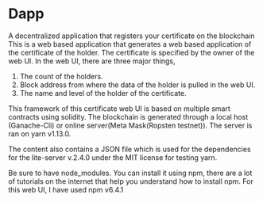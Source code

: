 # Dapp
A decentralized application that registers your certificate on the blockchain
 This is a web based application that generates a web based application of the certificate of the holder.
 The certificate is specified by the owner of the web UI.
 In the web UI, there are three major things,
 1. The count of the holders.
 2. Block address from where the data of the holder is pulled in the web UI.
 3. The name and level of the holder of the certificate.
 
 This framework of this certificate web UI is based on multiple smart contracts using solidity.
 The blockchain is generated through a local host (Ganache-Cli) or online server(Meta Mask(Ropsten testnet)).
 The server is ran on yarn v1.13.0.
 
 The content also contains a JSON file which is used for the dependencies for the lite-server v.2.4.0 under the MIT license for testing yarn.
 
Be sure to have node_modules. You can install it using npm, there are a lot of tutorials on the internet that help you understand how to install npm. For this web UI, I have used npm v6.4.1
